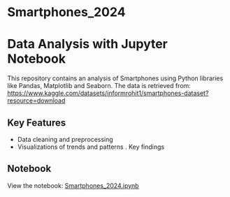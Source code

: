 # Smartphones_2024

# Data Analysis with Jupyter Notebook
This repository contains an analysis of Smartphones using Python libraries like Pandas, Matplotlib and Seaborn.
The data is retrieved from: https://www.kaggle.com/datasets/informrohit1/smartphones-dataset?resource=download

## Key Features
- Data cleaning and preprocessing
- Visualizations of trends and patterns
. Key findings

## Notebook
View the notebook: [Smartphones_2024.ipynb](./Smartphones_2024.ipynb)
